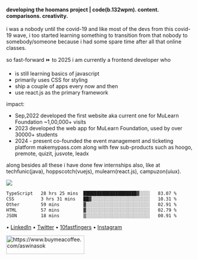 #### developing the hoomans project | code(b.132wpm). content. comparisons. creativity.

<p>i was a nobody until the covid-19 and like most of the devs from this covid-19 wave, i too started learning something to transition from that nobody to somebody/someone because i had some spare time after all that online classes.

so fast-forward ⏩ to 2025
i am currently a frontend developer who 
- is still learning basics of javascript
- primarily uses CSS for styling
- ship a couple of apps every now and then 
- use react.js as the primary framework

impact:
- Sep,2022 developed the first website aka current one for MuLearn Foundation ~1,00,000+ visits
- 2023 developed the web app for MuLearn Foundation, used by over 30000+ students
- 2024 - present co-founded the event management and ticketing platform makemypass.com along with few sub-products such as hoogo, premote, quizit, jusvote, leadx 

along besides all these i have done few internships also, like at techfunic(java), hoppscotch(vuejs), mulearn(react.js), campuzon(uiux).<p>
<p>
  
<img src="https://visitor-badge.laobi.icu/badge?page_id=aswinasok"/></p>

<!--START_SECTION:waka-->

```txt
TypeScript   28 hrs 25 mins  ████████████████████▓░░░░   83.07 %
CSS          3 hrs 31 mins   ██▓░░░░░░░░░░░░░░░░░░░░░░   10.31 %
Other        59 mins         ▓░░░░░░░░░░░░░░░░░░░░░░░░   02.91 %
HTML         57 mins         ▓░░░░░░░░░░░░░░░░░░░░░░░░   02.79 %
JSON         18 mins         ▒░░░░░░░░░░░░░░░░░░░░░░░░   00.91 %
```

<!--END_SECTION:waka-->

• [LinkedIn](https://www.linkedin.com/in/-aswinasok) • [Twitter](https://www.twitter.com/_aswin_asok_) • [10fastfingers](https://10fastfingers.com/user/2183335/) • [Instagram](https://www.instagram.com/_aswin_asok_)
<br/>
<p><a href="https://www.buymeacoffee.com/aswinasok"> <img align="left" src="https://cdn.buymeacoffee.com/buttons/v2/default-yellow.png" height="50" width="210" alt="https://www.buymeacoffee.com/aswinasok" /></a></p><br><br>
